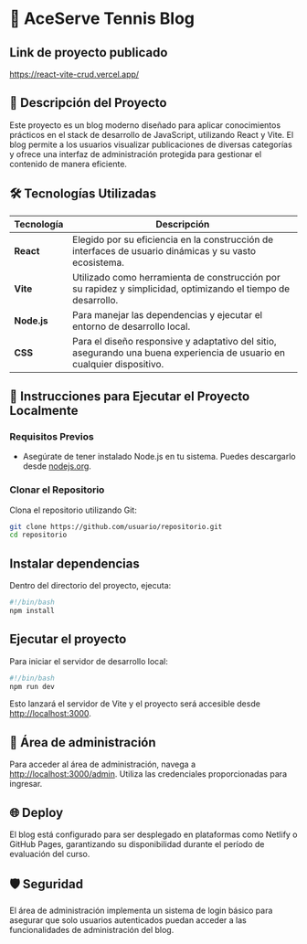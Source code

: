 # 🎾 AceServe Tennis Blog

## Link de proyecto publicado

<https://react-vite-crud.vercel.app/>

## 📝 Descripción del Proyecto

Este proyecto es un blog moderno diseñado para aplicar conocimientos prácticos en el stack de desarrollo de JavaScript, utilizando React y Vite. El blog permite a los usuarios visualizar publicaciones de diversas categorías y ofrece una interfaz de administración protegida para gestionar el contenido de manera eficiente.

## 🛠 Tecnologías Utilizadas

| Tecnología       | Descripción                                                                                                                                 |
|------------------|---------------------------------------------------------------------------------------------------------------------------------------------|
| **React**        | Elegido por su eficiencia en la construcción de interfaces de usuario dinámicas y su vasto ecosistema.                                      |
| **Vite**         | Utilizado como herramienta de construcción por su rapidez y simplicidad, optimizando el tiempo de desarrollo.                                |
| **Node.js**      | Para manejar las dependencias y ejecutar el entorno de desarrollo local.                                                                    |
| **CSS**          | Para el diseño responsive y adaptativo del sitio, asegurando una buena experiencia de usuario en cualquier dispositivo.                      |

## 🚀 Instrucciones para Ejecutar el Proyecto Localmente

### Requisitos Previos

- Asegúrate de tener instalado Node.js en tu sistema. Puedes descargarlo desde [nodejs.org](https://nodejs.org/).

### Clonar el Repositorio

Clona el repositorio utilizando Git:

```bash
git clone https://github.com/usuario/repositorio.git
cd repositorio
```

## Instalar dependencias

Dentro del directorio del proyecto, ejecuta:

```bash
#!/bin/bash
npm install
```

## Ejecutar el proyecto

Para iniciar el servidor de desarrollo local:

```bash
#!/bin/bash
npm run dev
```

Esto lanzará el servidor de Vite y el proyecto será accesible desde <http://localhost:3000>.

## 🔐 Área de administración

Para acceder al área de administración, navega a <http://localhost:3000/admin>. Utiliza las credenciales proporcionadas para ingresar.

## 🌐 Deploy

El blog está configurado para ser desplegado en plataformas como Netlify o GitHub Pages, garantizando su disponibilidad durante el período de evaluación del curso.

## 🛡 Seguridad

El área de administración implementa un sistema de login básico para asegurar que solo usuarios autenticados puedan acceder a las funcionalidades de administración del blog.
